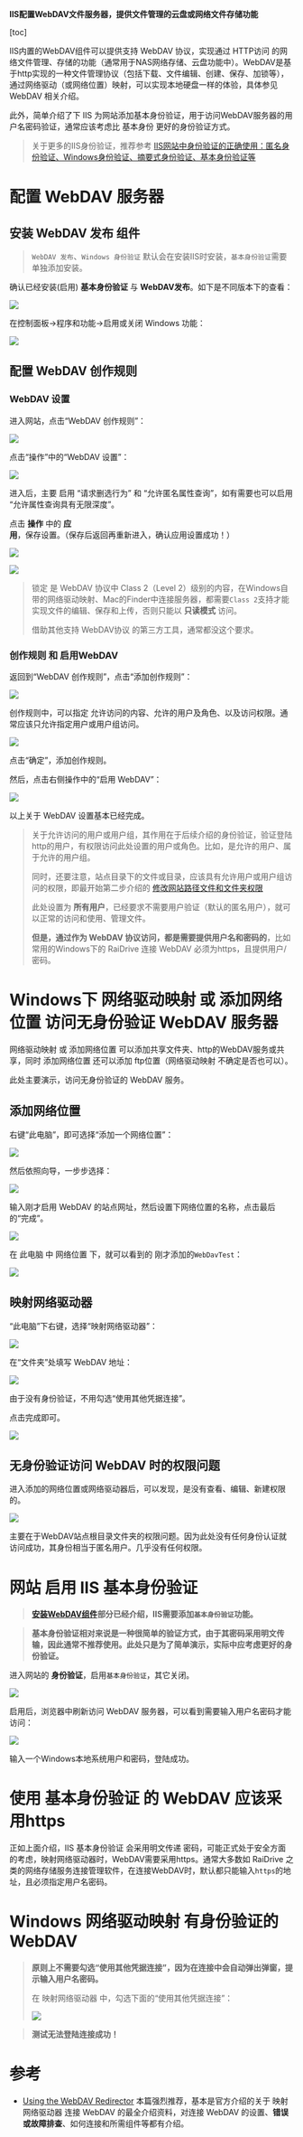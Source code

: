 **IIS配置WebDAV文件服务器，提供文件管理的云盘或网络文件存储功能**

[toc]

IIS内置的WebDAV组件可以提供支持 WebDAV 协议，实现通过 HTTP访问 的网络文件管理、存储的功能（通常用于NAS网络存储、云盘功能中）。WebDAV是基于http实现的一种文件管理协议（包括下载、文件编辑、创建、保存、加锁等），通过网络驱动（或网络位置）映射，可以实现本地硬盘一样的体验，具体参见 WebDAV 相关介绍。

此外，简单介绍了下 IIS 为网站添加基本身份验证，用于访问WebDAV服务器的用户名密码验证，通常应该考虑比 基本身份 更好的身份验证方式。

> 关于更多的IIS身份验证，推荐参考 [IIS网站中身份验证的正确使用：匿名身份验证、Windows身份验证、摘要式身份验证、基本身份验证等](./IIS%E7%BD%91%E7%AB%99%E4%B8%AD%E8%BA%AB%E4%BB%BD%E9%AA%8C%E8%AF%81%E7%9A%84%E6%AD%A3%E7%A1%AE%E4%BD%BF%E7%94%A8%EF%BC%9A%E5%8C%BF%E5%90%8D%E3%80%81Windows%E3%80%81%E6%91%98%E8%A6%81%E5%BC%8F%E3%80%81%E5%9F%BA%E6%9C%AC%E8%BA%AB%E4%BB%BD%E9%AA%8C%E8%AF%81%E7%AD%89.md)

# 配置 WebDAV 服务器

## 安装 WebDAV 发布 组件

> `WebDAV 发布`、`Windows 身份验证` 默认会在安装IIS时安装，`基本身份验证`需要单独添加安装。

确认已经安装(启用) **基本身份验证** 与 **WebDAV发布**。如下是不同版本下的查看：

![](img/20230117142506.png)  

在控制面板->程序和功能->启用或关闭 Windows 功能：

![](img/20230118231006.png)  

## 配置 WebDAV 创作规则

### WebDAV 设置

进入网站，点击“WebDAV 创作规则”：

![](img/20230118135813.png)  

点击“操作”中的“WebDAV 设置”：

![](img/20230118135951.png)  

进入后，主要 启用 “请求删选行为” 和 “允许匿名属性查询”，如有需要也可以启用 “允许属性查询具有无限深度”。

点击 **操作** 中的 **应用**，保存设置。（保存后返回再重新进入，确认应用设置成功！）

![](img/20230118140416.png)  

![](img/20230118140607.png)  

> 锁定 是 WebDAV 协议中 Class 2（Level 2）级别的内容，在Windows自带的网络驱动映射、Mac的Finder中连接服务器，都需要`Class 2`支持才能实现文件的编辑、保存和上传，否则只能以 **只读模式** 访问。
> 
> 借助其他支持 WebDAV协议 的第三方工具，通常都没这个要求。

### 创作规则 和 启用WebDAV

返回到“WebDAV 创作规则”，点击“添加创作规则”：

![](img/20230118141231.png)  

创作规则中，可以指定 允许访问的内容、允许的用户及角色、以及访问权限。通常应该只允许指定用户或用户组访问。

![](img/20230118142004.png)  

点击“确定”，添加创作规则。

然后，点击右侧操作中的“启用 WebDAV”：

![](img/20230118142244.png)  

以上关于 WebDAV 设置基本已经完成。

> 关于允许访问的用户或用户组，其作用在于后续介绍的身份验证，验证登陆http的用户，有权限访问此处设置的用户或角色。比如，是允许的用户、属于允许的用户组。
> 
> 同时，还要注意，站点目录下的文件或目录，应该具有允许用户或用户组访问的权限，即最开始第二步介绍的 [修改网站路径文件和文件夹权限](./IIS%E6%90%AD%E5%BB%BA%E6%96%87%E4%BB%B6%E4%B8%8B%E8%BD%BD%E6%9C%8D%E5%8A%A1%E5%99%A8.md#修改网站路径文件和文件夹权限)
> 
> 此处设置为 **所有用户**，已经要求不需要用户验证（默认的匿名用户），就可以正常的访问和使用、管理文件。
> 
> **但是，通过作为 WebDAV 协议访问，都是需要提供用户名和密码的**，比如常用的Windows下的 RaiDrive 连接 WebDAV 必须为https，且提供用户/密码。

# Windows下 网络驱动映射 或 添加网络位置 访问无身份验证 WebDAV 服务器

网络驱动映射 或 添加网络位置 可以添加共享文件夹、http的WebDAV服务或共享，同时 添加网络位置 还可以添加 ftp位置（网络驱动映射 不确定是否也可以）。

此处主要演示，访问无身份验证的 WebDAV 服务。

## 添加网络位置

右键“此电脑”，即可选择“添加一个网络位置”：

![](img/20230118160230.png)  

然后依照向导，一步步选择：

![](img/20230118160513.png)  

输入刚才启用 WebDAV 的站点网址，然后设置下网络位置的名称，点击最后的“完成”。

![](img/20230118160800.png)  

在 此电脑 中 网络位置 下，就可以看到的 刚才添加的`WebDavTest`：

![](img/20230118161255.png)  

## 映射网络驱动器

“此电脑”下右键，选择“映射网络驱动器”：

![](img/20230118161510.png)  

在“文件夹”处填写 WebDAV 地址：

![](img/20230118161629.png)  

由于没有身份验证，不用勾选“使用其他凭据连接”。

点击完成即可。

![](img/20230118162149.png)  

## 无身份验证访问 WebDAV 时的权限问题

进入添加的网络位置或网络驱动器后，可以发现，是没有查看、编辑、新建权限的。

![](img/20230118162337.png)  

主要在于WebDAV站点根目录文件夹的权限问题。因为此处没有任何身份认证就访问成功，其身份相当于匿名用户。几乎没有任何权限。


# 网站 启用 IIS 基本身份验证

> **[安装WebDAV组件](#安装-webdav-发布-组件)部分已经介绍，IIS需要添加`基本身份验证`功能。**

> **基本身份验证相对来说是一种很简单的验证方式，由于其密码采用明文传输，因此通常不推荐使用。此处只是为了简单演示，实际中应考虑更好的身份验证。**

进入网站的 **身份验证**，启用`基本身份验证`，其它关闭。

![](img/20230118231604.png)  

启用后，浏览器中刷新访问 WebDAV 服务器，可以看到需要输入用户名密码才能访问：

![](img/20230119102514.png)  

输入一个Windows本地系统用户和密码，登陆成功。

# 使用 基本身份验证 的 WebDAV 应该采用https

正如上面介绍，IIS 基本身份验证 会采用明文传递 密码，可能正式处于安全方面的考虑，映射网络驱动器时，WebDAV需要采用https。通常大多数如 RaiDrive 之类的网络存储服务连接管理软件，在连接WebDAV时，默认都只能输入`https`的地址，且必须指定用户名密码。



# Windows 网络驱动映射 有身份验证的WebDAV

> **原则上不需要勾选“使用其他凭据连接”，因为在连接中会自动弹出弹窗，提示输入用户名密码。**
> 
> 在 映射网络驱动器 中，勾选下面的“使用其他凭据连接”：
> 
> ![](img/20230118165539.png)  

> **测试无法登陆连接成功！**


# 参考

- [Using the WebDAV Redirector](https://learn.microsoft.com/en-us/iis/publish/using-webdav/using-the-webdav-redirector) 本篇强烈推荐，基本是官方介绍的关于 映射网络驱动器 连接 WebDAV 的最全介绍资料，对连接 WebDAV 的设置、**错误或故障排查**、如何连接和所需组件等都有介绍。